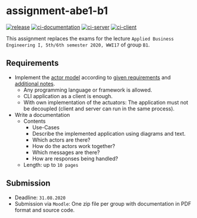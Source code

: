 # assignment-abe1-b1

[![release](https://github.com/DHBW-VS-WI17B/assignment-abe1-b1/workflows/release/badge.svg?branch=master)](https://github.com/DHBW-VS-WI17B/assignment-abe1-b1/actions?query=workflow%3Arelease)
[![ci-documentation](https://github.com/DHBW-VS-WI17B/assignment-abe1-b1/workflows/ci-documentation/badge.svg?branch=master)](https://github.com/DHBW-VS-WI17B/assignment-abe1-b1/actions?query=workflow%3Aci-documentation)
[![ci-server](https://github.com/DHBW-VS-WI17B/assignment-abe1-b1/workflows/ci-server/badge.svg?branch=master)](https://github.com/DHBW-VS-WI17B/assignment-abe1-b1/actions?query=workflow%3Aci-server)
[![ci-client](https://github.com/DHBW-VS-WI17B/assignment-abe1-b1/workflows/ci-client/badge.svg?branch=master)](https://github.com/DHBW-VS-WI17B/assignment-abe1-b1/actions?query=workflow%3Aci-client)

This assignment replaces the exams for the lecture `Applied Business Engineering I, 5th/6th semester 2020, WWI17` of group `B1`. 

## Requirements

- Implement the [actor model](https://en.wikipedia.org/wiki/Actor_model) according to [given requirements](docs/assignment.pdf) and [additional notes](docs/assignment_additional_information.pdf).
    - Any programming language or framework is allowed.
    - CLI application as a client is enough.
    - With own implementation of the actuators: The application must not be decoupled (client and server can run in the same process).
- Write a documentation
    - Contents
        - Use-Cases
        - Describe the implemented application using diagrams and text.
        - Which actors are there?
        - How do the actors work together?
        - Which messages are there?
        - How are responses being handled?
    - Length: up to `10 pages`

## Submission
  
- Deadline: `31.08.2020`
- Submission via `Moodle`: One zip file per group with documentation in PDF format and source code.

